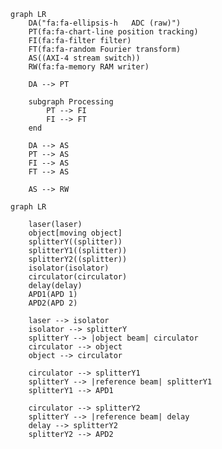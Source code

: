 ```mermaid
graph LR
    DA("fa:fa-ellipsis-h   ADC (raw)")
    PT(fa:fa-chart-line position tracking)
    FI(fa:fa-filter filter)
    FT(fa:fa-random Fourier transform)
    AS((AXI-4 stream switch))
    RW(fa:fa-memory RAM writer)

    DA --> PT

    subgraph Processing
        PT --> FI
        FI --> FT
    end

    DA --> AS
    PT --> AS
    FI --> AS
    FT --> AS

    AS --> RW
```

```mermaid
graph LR

    laser(laser)
    object[moving object]
    splitterY((splitter))
    splitterY1((splitter))
    splitterY2((splitter))
    isolator(isolator)
    circulator(circulator)
    delay(delay)
    APD1(APD 1)
    APD2(APD 2)

    laser --> isolator 
    isolator --> splitterY
    splitterY --> |object beam| circulator
    circulator --> object
    object --> circulator

    circulator --> splitterY1
    splitterY --> |reference beam| splitterY1
    splitterY1 --> APD1

    circulator --> splitterY2
    splitterY --> |reference beam| delay
    delay --> splitterY2
    splitterY2 --> APD2
```

<!-- 
{
    "theme": null,
    "themeCSS": "#subGraph0 { fill:white}  .node > rect, circle { stroke:#00BCD4;} .cluster > rect { stroke:#E61E63;} .edgeLabel { display:block;opacity:1;background:white;border-radius:5px;padding:0px 10px;} .node { fill: azure } path { stroke-width: 1.5px; stroke: #00BCD4} polygon{ stroke-width: 1.5px; stroke: #00BCD4} text { fill:rgba(0, 0, 0, 0.65); font-size: 22px; transform: translateX(0px) translateY(15px) }",
    "flowchart": {
        "curve": "line"
    }
}
 -->